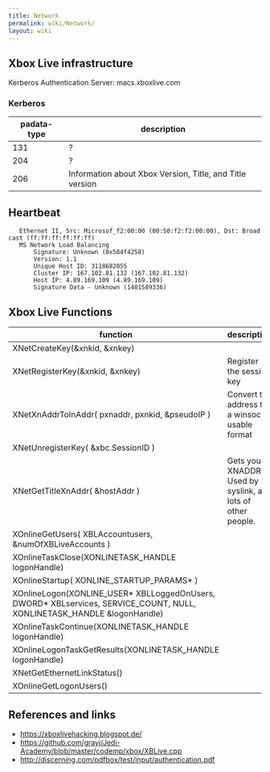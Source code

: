 ```yaml
---
title: Network
permalink: wiki/Network/
layout: wiki
---
```


Xbox Live infrastructure
------------------------

Kerberos Authentication Server: macs.xboxlive.com

### Kerberos

| padata-type | description                                              |
|-------------|----------------------------------------------------------|
| 131         | ?                                                        |
| 204         | ?                                                        |
| 206         | Information about Xbox Version, Title, and Title version |

Heartbeat
---------

`   Ethernet II, Src: Microsof_f2:00:00 (00:50:f2:f2:00:00), Dst: Broadcast (ff:ff:ff:ff:ff:ff)`  
`   MS Network Load Balancing`  
`       Signature: Unknown (0x584f4258)`  
`       Version: 1.1`  
`       Unique Host ID: 3118682055`  
`       Cluster IP: 167.102.81.132 (167.102.81.132)`  
`       Host IP: 4.89.169.109 (4.89.169.109)`  
`       Signature Data - Unknown (1481589336)`

Xbox Live Functions
-------------------

| function                                                                                                                    | description                                                  |
|-----------------------------------------------------------------------------------------------------------------------------|--------------------------------------------------------------|
| XNetCreateKey(&xnkid, &xnkey)                                                                                               |                                                              |
| XNetRegisterKey(&xnkid, &xnkey)                                                                                             | Register the session key                                     |
| XNetXnAddrToInAddr( pxnaddr, pxnkid, &pseudoIP )                                                                            | Convert the address to a winsock usable format               |
| XNetUnregisterKey( &xbc.SessionID )                                                                                         |                                                              |
| XNetGetTitleXnAddr( &hostAddr )                                                                                             | Gets your XNADDR. Used by syslink, and lots of other people. |
| XOnlineGetUsers( XBLAccountusers, &numOfXBLiveAccounts )                                                                    |                                                              |
| XOnlineTaskClose(XONLINETASK\_HANDLE logonHandle)                                                                           |                                                              |
| XOnlineStartup( XONLINE\_STARTUP\_PARAMS\* )                                                                                |                                                              |
| XOnlineLogon(XONLINE\_USER\* XBLLoggedOnUsers, DWORD\* XBLservices, SERVICE\_COUNT, NULL, XONLINETASK\_HANDLE &logonHandle) |                                                              |
| XOnlineTaskContinue(XONLINETASK\_HANDLE logonHandle)                                                                        |                                                              |
| XOnlineLogonTaskGetResults(XONLINETASK\_HANDLE logonHandle)                                                                 |                                                              |
| XNetGetEthernetLinkStatus()                                                                                                 |                                                              |
| XOnlineGetLogonUsers()                                                                                                      |                                                              |

References and links
--------------------

-   [<https://xboxlivehacking.blogspot.de/>](https://xboxlivehacking.blogspot.de/)
-   [<https://github.com/grayj/Jedi-Academy/blob/master/codemp/xbox/XBLive.cpp>](https://github.com/grayj/Jedi-Academy/blob/master/codemp/xbox/XBLive.cpp)
-   [<http://discerning.com/pdfbox/test/input/authentication.pdf>](http://discerning.com/pdfbox/test/input/authentication.pdf)

